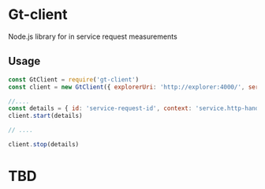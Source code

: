 # Gt-client

Node.js library for in service request measurements

## Usage

```javascript
const GtClient = require('gt-client')
const client = new GtClient({ explorerUri: 'http://explorer:4000/', service: 'service-name' })

//....
const details = { id: 'service-request-id', context: 'service.http-handler', type: 'user-registration' }
client.start(details)

// ....

client.stop(details)
```

# TBD

